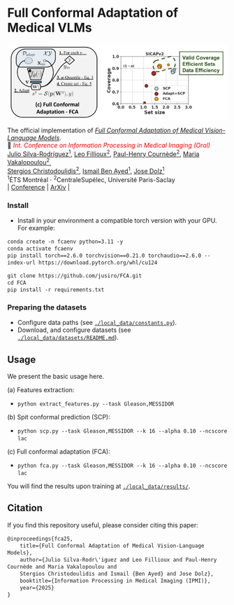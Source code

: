 
# Full Conformal Adaptation of Medical VLMs

<img src="./local_data/media/overview.png" width = "600" alt="" align=center /> <br/>

The official implementation of [*Full Conformal Adaptation of Medical Vision-Language Models*](https://arxiv.org/abs/2506.06076).<br/>
📜 <span style="color:red">*Int. Conference on Information Processing in Medical Imaging (Oral)*</span> \
[Julio Silva-Rodríguez<sup>1</sup>](https://scholar.google.es/citations?user=1UMYgHMAAAAJ&hl),
[Leo Fillioux<sup>2</sup>](https://scholar.google.fr/citations?user=c0kBPnoAAAAJ&hl),
[Paul-Henry Cournède<sup>2</sup>](https://scholar.google.fr/citations?user=LGr1sroAAAAJ&hl),
[Maria Vakalopoulou<sup>2</sup>](https://scholar.google.gr/citations?user=FKUHYqMAAAAJ&hl), <br/>
[Stergios Christodoulidis<sup>2</sup>](https://scholar.google.com/citations?user=-h5w30sAAAAJ&hl), 
[Ismail Ben Ayed<sup>1</sup>](https://scholar.google.es/citations?user=29vyUccAAAAJ&hl),
[Jose Dolz<sup>1</sup>](https://scholar.google.es/citations?user=yHQIFFMAAAAJ&hl) <br/>
<sup>1</sup>ÉTS Montréal ⋅ <sup>2</sup>CentraleSupélec, Université Paris-Saclay <br/>
| [Conference](https://arxiv.org/abs/2506.06076) | [ArXiv](https://arxiv.org/abs/2506.06076) |
<br/>


### Install

* Install in your environment a compatible torch version with your GPU. For example:

```
conda create -n fcaenv python=3.11 -y
conda activate fcaenv
pip install torch==2.6.0 torchvision==0.21.0 torchaudio==2.6.0 --index-url https://download.pytorch.org/whl/cu124
```

```
git clone https://github.com/jusiro/FCA.git
cd FCA
pip install -r requirements.txt
```

### Preparing the datasets
- Configure data paths (see [`./local_data/constants.py`](./local_data/constants.py)).
- Download, and configure datasets (see [`./local_data/datasets/README.md`](./local_data/datasets/README.md)).

## Usage
We present the basic usage here.

(a) Features extraction:
- `python extract_features.py --task Gleason,MESSIDOR`

(b) Spit conformal prediction (SCP):
- `python scp.py --task Gleason,MESSIDOR --k 16 --alpha 0.10 --ncscore lac`

(c) Full conformal adaptation (FCA):
- `python fca.py --task Gleason,MESSIDOR --k 16 --alpha 0.10 --ncscore lac`

You will find the results upon training at [`./local_data/results/`](./local_data/results/).


## Citation

If you find this repository useful, please consider citing this paper:
```
@inproceedings{fca25,
    title={Full Conformal Adaptation of Medical Vision-Language Models},
    author={Julio Silva-Rodr\'iguez and Leo Fillioux and Paul-Henry Cournède and Maria Vakalopoulou and
    Stergios Christodoulidis and Ismail {Ben Ayed} and Jose Dolz},
    booktitle={Information Processing in Medical Imaging (IPMI)},
    year={2025}
}
```





















